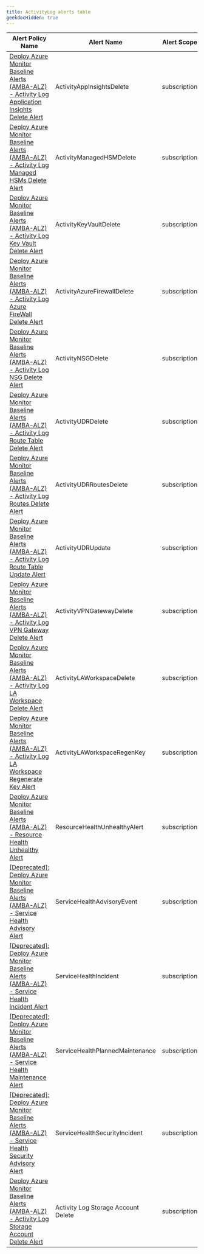 ```yaml
---
title: ActivityLog alerts table
geekdocHidden: true
---
```


| Alert Policy Name | Alert Name | Alert Scope | Target Resource Type | Severity | Enabled |
| ----------------- | ---------- | ----------- | -------------------- | -------- | ------- |
| [Deploy Azure Monitor Baseline Alerts (AMBA-ALZ) - Activity Log Application Insights Delete Alert](https://www.azadvertizer.net/azpolicyadvertizer/Deploy_ActivityLog_AppInsights_Delete.html) | ActivityAppInsightsDelete | subscription | microsoft.insights/components | Verbose | true |
| [Deploy Azure Monitor Baseline Alerts (AMBA-ALZ) - Activity Log Managed HSMs Delete Alert](https://www.azadvertizer.net/azpolicyadvertizer/Deploy_ActivityLog_ManagedHSMs_Delete.html) | ActivityManagedHSMDelete | subscription | microsoft.keyvault/managedHSMs | Verbose | true |
| [Deploy Azure Monitor Baseline Alerts (AMBA-ALZ) - Activity Log Key Vault Delete Alert](https://www.azadvertizer.net/azpolicyadvertizer/Deploy_activitylog_KeyVault_Delete.html) | ActivityKeyVaultDelete | subscription | microsoft.keyvault/vaults | Verbose | true |
| [Deploy Azure Monitor Baseline Alerts (AMBA-ALZ) - Activity Log Azure FireWall Delete Alert](https://www.azadvertizer.net/azpolicyadvertizer/Deploy_activitylog_Firewall_Delete.html) | ActivityAzureFirewallDelete | subscription | Microsoft.Network/azureFirewalls | Verbose | true |
| [Deploy Azure Monitor Baseline Alerts (AMBA-ALZ) - Activity Log NSG Delete Alert](https://www.azadvertizer.net/azpolicyadvertizer/Deploy_activitylog_NSG_Delete.html) | ActivityNSGDelete | subscription | Microsoft.Network/networkSecurityGroups | Verbose | true |
| [Deploy Azure Monitor Baseline Alerts (AMBA-ALZ) - Activity Log Route Table Delete Alert](https://www.azadvertizer.net/azpolicyadvertizer/Deploy_activitylog_RouteTable_Delete.html) | ActivityUDRDelete | subscription | Microsoft.Network/routeTables | Verbose | true |
| [Deploy Azure Monitor Baseline Alerts (AMBA-ALZ) - Activity Log Routes Delete Alert](https://www.azadvertizer.net/azpolicyadvertizer/Deploy_activitylog_RouteTable_Routes_Delete.html) | ActivityUDRRoutesDelete | subscription | Microsoft.Network/routeTables | Verbose | true |
| [Deploy Azure Monitor Baseline Alerts (AMBA-ALZ) - Activity Log Route Table Update Alert](https://www.azadvertizer.net/azpolicyadvertizer/Deploy_activitylog_RouteTable_Update.html) | ActivityUDRUpdate | subscription | Microsoft.Network/routeTables | Verbose | true |
| [Deploy Azure Monitor Baseline Alerts (AMBA-ALZ) - Activity Log VPN Gateway Delete Alert](https://www.azadvertizer.net/azpolicyadvertizer/Deploy_activitylog_VPNGateway_Delete.html) | ActivityVPNGatewayDelete | subscription | Microsoft.Network/vpnGateways | Verbose | true |
| [Deploy Azure Monitor Baseline Alerts (AMBA-ALZ) - Activity Log LA Workspace Delete Alert](https://www.azadvertizer.net/azpolicyadvertizer/Deploy_activitylog_LAWorkspace_Delete.html) | ActivityLAWorkspaceDelete | subscription | Microsoft.OperationalInsights/workspaces | Verbose | true |
| [Deploy Azure Monitor Baseline Alerts (AMBA-ALZ) - Activity Log LA Workspace Regenerate Key Alert](https://www.azadvertizer.net/azpolicyadvertizer/Deploy_activitylog_LAWorkspace_KeyRegen.html) | ActivityLAWorkspaceRegenKey | subscription | Microsoft.OperationalInsights/workspaces | Verbose | true |
| [Deploy Azure Monitor Baseline Alerts (AMBA-ALZ) - Resource Health Unhealthy Alert](https://www.azadvertizer.net/azpolicyadvertizer/Deploy_activitylog_ResourceHealth_Unhealthy_Alert.html) | ResourceHealthUnhealthyAlert | subscription | Microsoft.Resources/subscriptions | Verbose | true |
| [[Deprecated]: Deploy Azure Monitor Baseline Alerts (AMBA-ALZ) - Service Health Advisory Alert](https://www.azadvertizer.net/azpolicyadvertizer/Deploy_activitylog_ServiceHealth_HealthAdvisory.html) | ServiceHealthAdvisoryEvent | subscription | Microsoft.Resources/subscriptions | Verbose | true |
| [[Deprecated]: Deploy Azure Monitor Baseline Alerts (AMBA-ALZ) - Service Health Incident Alert](https://www.azadvertizer.net/azpolicyadvertizer/Deploy_activitylog_ServiceHealth_Incident.html) | ServiceHealthIncident | subscription | Microsoft.Resources/subscriptions | Verbose | true |
| [[Deprecated]: Deploy Azure Monitor Baseline Alerts (AMBA-ALZ) - Service Health Maintenance Alert](https://www.azadvertizer.net/azpolicyadvertizer/Deploy_activitylog_ServiceHealth_Maintenance.html) | ServiceHealthPlannedMaintenance | subscription | Microsoft.Resources/subscriptions | Verbose | true |
| [[Deprecated]: Deploy Azure Monitor Baseline Alerts (AMBA-ALZ) - Service Health Security Advisory Alert](https://www.azadvertizer.net/azpolicyadvertizer/Deploy_activitylog_ServiceHealth_SecurityAdvisory.html) | ServiceHealthSecurityIncident | subscription | Microsoft.Resources/subscriptions | Verbose | true |
| [Deploy Azure Monitor Baseline Alerts (AMBA-ALZ) - Activity Log Storage Account Delete Alert](https://www.azadvertizer.net/azpolicyadvertizer/Deploy_activitylog_StorageAccount_Delete.html) | Activity Log Storage Account Delete | subscription | Microsoft.Storage/storageAccounts | Verbose | true |
